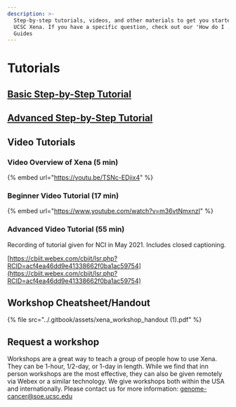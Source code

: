 ```yaml
---
description: >-
  Step-by-step tutorials, videos, and other materials to get you started using
  UCSC Xena. If you have a specific question, check out our 'How do I ...'
  Guides
---
```


# Tutorials

## [Basic Step-by-Step Tutorial](basic-tutorial-section-1.md)

## [Advanced Step-by-Step Tutorial](advanced-tutorial-section-1.md)

## Video Tutorials

### Video Overview of Xena \(5 min\)

{% embed url="https://youtu.be/TSNc-EDjix4" %}

### Beginner Video Tutorial \(17 min\)

{% embed url="https://www.youtube.com/watch?v=m36vtNmxnzI" %}

### Advanced Video Tutorial \(55 min\)

Recording of tutorial given for NCI in May 2021. Includes closed captioning.

[https://cbiit.webex.com/cbiit/lsr.php?RCID=acf4ea46dd9e41338662f0ba1ac59754](https://cbiit.webex.com/cbiit/lsr.php?RCID=acf4ea46dd9e41338662f0ba1ac59754)



## Workshop Cheatsheet/Handout

{% file src="../.gitbook/assets/xena\_workshop\_handout \(1\).pdf" %}

## Request a workshop

Workshops are a great way to teach a group of people how to use Xena. They can be 1-hour, 1/2-day, or 1-day in length. While we find that inn person workshops are the most effective, they can also be given remotely via Webex or a similar technology. We give workshops both within the USA and internationally. Please contact us for more information: [genome-cancer@soe.ucsc.edu](mailto:genome-cancer@soe.ucsc.edu)

## 

